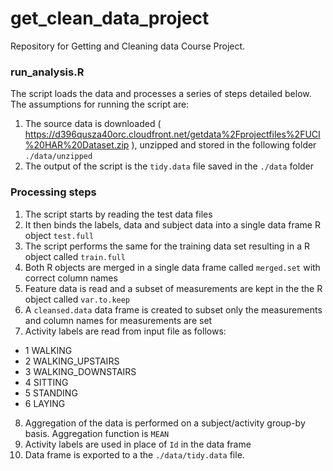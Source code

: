 get_clean_data_project
======================

Repository for Getting and Cleaning data Course Project.

### run_analysis.R

The script loads the data and processes a series of steps detailed below.
The assumptions for running the script are:

  1. The source data is downloaded ( https://d396qusza40orc.cloudfront.net/getdata%2Fprojectfiles%2FUCI%20HAR%20Dataset.zip ), unzipped and stored in the following folder `./data/unzipped`
  2. The output of the script is the `tidy.data` file saved in the `./data` folder

### Processing steps
1. The script starts by reading the test data files
2. It then binds the labels, data and subject data into a single data frame R object `test.full`
3. The script performs the same for the training data set resulting in a R object called `train.full`
4. Both R objects are merged in a single data frame called `merged.set` with correct column names
5. Feature data is read and a subset of measurements are kept in the the R object called `var.to.keep`
6. A `cleansed.data` data frame is created to subset only the measurements and  column names for measurements are set
7. Activity labels are read from  input file as follows:
  - 1 WALKING
  - 2 WALKING_UPSTAIRS
  - 3 WALKING_DOWNSTAIRS
  - 4 SITTING
  - 5 STANDING
  - 6 LAYING
8. Aggregation of the data is performed on a subject/activity group-by basis. Aggregation function is `MEAN`
9. Activity labels are used in place of `Id` in the data frame
10. Data frame is exported to a the `./data/tidy.data` file.
